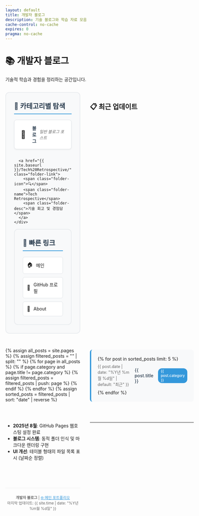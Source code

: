 ```yaml
---
layout: default
title: 개발자 블로그
description: 기술 블로그와 학습 자료 모음
cache-control: no-cache
expires: 0
pragma: no-cache
---
```


# 📚 개발자 블로그

기술적 학습과 경험을 정리하는 공간입니다.

<div class="nav-sections">
  <div class="section-card">
    <h2>📂 카테고리별 탐색</h2>
    <div class="folder-links">
      <a href="{{ site.baseurl }}/블로그/" class="folder-link">
        <span class="folder-icon">💭</span>
        <span class="folder-name">블로그</span>
        <span class="folder-desc">일반 블로그 포스트</span>
      </a>
      
      <a href="{{ site.baseurl }}/Tech%20Retrospective/" class="folder-link">
        <span class="folder-icon">🔍</span>
        <span class="folder-name">Tech Retrospective</span>
        <span class="folder-desc">기술 회고 및 경험담</span>
      </a>
    </div>
  </div>

  <div class="section-card">
    <h2>🔗 빠른 링크</h2>
    <div class="quick-links">
      <a href="https://c0z0c.github.io/" target="_blank">
        <span class="link-icon">🏠</span> 메인
      </a>
      <a href="https://github.com/c0z0c" target="_blank">
        <span class="link-icon">📱</span> GitHub 프로필
      </a>
      <a href="{{ site.baseurl }}/about">
        <span class="link-icon">📖</span> About
      </a>
    </div>
  </div>
</div>

## 📋 최근 업데이트

{% assign all_posts = site.pages %}
{% assign filtered_posts = "" | split: "" %}
{% for page in all_posts %}
  {% if page.category and page.title != page.category %}
    {% assign filtered_posts = filtered_posts | push: page %}
  {% endif %}
{% endfor %}
{% assign sorted_posts = filtered_posts | sort: "date" | reverse %}

<div class="recent-posts">
  {% for post in sorted_posts limit: 5 %}
    <div class="recent-post-item">
      <span class="post-date">{{ post.date | date: "%Y년 %m월 %d일" | default: "최근" }}</span>
      <a href="{{ post.url | prepend: site.baseurl }}" class="post-title">{{ post.title }}</a>
      <span class="post-category">{{ post.category }}</span>
    </div>
  {% endfor %}
</div>

- **2025년 8월**: GitHub Pages 웹호스팅 설정 완료
- **블로그 시스템**: 동적 폴더 인식 및 마크다운 렌더링 구현
- **UI 개선**: 테이블 형태의 파일 목록 표시 (날짜순 정렬)

---

<div class="footer-info">
<small>
<strong>개발자 블로그</strong> | <a href="https://c0z0c.github.io/" target="_blank" style="color: #3498db;">🌐 메인 포트폴리오</a><br>
마지막 업데이트: {{ site.time | date: "%Y년 %m월 %d일" }}
</small>
</div>

<style>
.nav-sections {
  display: grid;
  grid-template-columns: 2fr 1fr;
  gap: 30px;
  margin: 30px 0;
}

.section-card {
  background: #f8f9fa;
  border-radius: 12px;
  padding: 25px;
  border: 2px solid #e9ecef;
}

.section-card h2 {
  margin-top: 0;
  color: #2c3e50;
  border-bottom: 2px solid #3498db;
  padding-bottom: 10px;
}

.folder-links {
  display: flex;
  flex-direction: column;
  gap: 15px;
}

.folder-link {
  display: flex;
  align-items: center;
  padding: 15px;
  background: white;
  border-radius: 8px;
  text-decoration: none;
  border: 1px solid #dee2e6;
  transition: all 0.3s ease;
  box-shadow: 0 2px 4px rgba(0,0,0,0.05);
}

.folder-link:hover {
  background: #e3f2fd;
  border-color: #3498db;
  transform: translateY(-2px);
  box-shadow: 0 4px 8px rgba(0,0,0,0.1);
  text-decoration: none;
}

.folder-icon {
  font-size: 24px;
  margin-right: 15px;
  width: 30px;
  text-align: center;
}

.folder-name {
  font-weight: bold;
  color: #2c3e50;
  margin-right: 10px;
  flex: 1;
}

.folder-desc {
  color: #666;
  font-size: 0.9em;
  font-style: italic;
}

.quick-links {
  display: flex;
  flex-direction: column;
  gap: 10px;
}

.quick-links a {
  display: flex;
  align-items: center;
  padding: 12px;
  background: white;
  border-radius: 6px;
  text-decoration: none;
  border: 1px solid #dee2e6;
  transition: all 0.3s ease;
}

.quick-links a:hover {
  background: #e8f5e8;
  border-color: #27ae60;
  text-decoration: none;
}

.link-icon {
  margin-right: 10px;
  font-size: 16px;
}

.footer-info {
  text-align: center;
  margin-top: 40px;
  padding-top: 20px;
  border-top: 1px solid #eee;
  color: #666;
}

/* 최근 포스트 스타일 */
.recent-posts {
  background: #f8f9fa;
  border-radius: 8px;
  padding: 20px;
  margin: 20px 0;
  border-left: 4px solid #3498db;
}

.recent-post-item {
  display: flex;
  align-items: center;
  padding: 8px 0;
  border-bottom: 1px solid #e9ecef;
  gap: 15px;
}

.recent-post-item:last-child {
  border-bottom: none;
}

.post-date {
  color: #666;
  font-size: 0.9em;
  min-width: 100px;
}

.post-title {
  flex: 1;
  color: #2c3e50;
  text-decoration: none;
  font-weight: 500;
}

.post-title:hover {
  color: #3498db;
  text-decoration: underline;
}

.post-category {
  background: #3498db;
  color: white;
  padding: 2px 8px;
  border-radius: 12px;
  font-size: 0.8em;
  font-weight: 500;
}

/* 반응형 디자인 */
@media (max-width: 768px) {
  .nav-sections {
    grid-template-columns: 1fr;
  }
  
  .folder-link {
    flex-direction: column;
    text-align: center;
    gap: 5px;
  }
  
  .folder-name, .folder-desc {
    margin: 0;
  }
  
  .recent-post-item {
    flex-direction: column;
    align-items: flex-start;
    gap: 5px;
  }
  
  .post-date {
    min-width: auto;
  }
}
</style>
